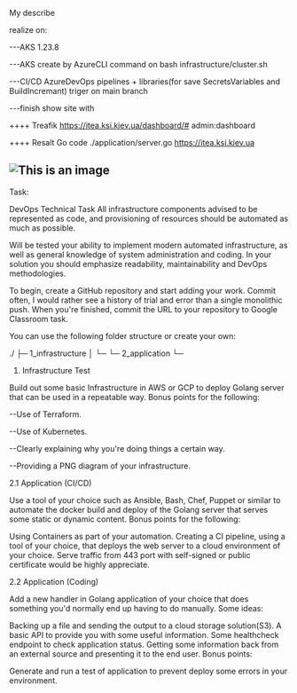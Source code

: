 My describe

realize on:

---AKS 1.23.8

---AKS create by AzureCLI command on bash infrastructure/cluster.sh

---CI/CD AzureDevOps  pipelines + libraries(for save SecretsVariables and BuildIncremant) triger on main branch

---finish show site with

   ++++ Treafik https://itea.ksi.kiev.ua/dashboard/#   admin:dashboard
   
   ++++ Resalt Go code ./application/server.go   https://itea.ksi.kiev.ua
   
   
![This is an image](./itea/infrastructure/draw.png)
-----------------------------------------------------------------------------------

Task:

DevOps Technical Task
All infrastructure components advised to be represented as code, and provisioning of resources should be automated as much as possible.

Will be tested your ability to implement modern automated infrastructure, as well as general knowledge of system administration and coding. In your solution you should emphasize readability, maintainability and DevOps methodologies.

To begin, create a GitHub repository and start adding your work. Commit often, I would rather see a history of trial and error than a single monolithic push. When you're finished, commit the URL to your repository to Google Classroom task.

You can use the following folder structure or create your own:

./
├─ 1_infrastructure
│  └─ <your project>
└─ 2_application
   └─ <your project>
   
1. Infrastructure Test
   
Build out some basic Infrastructure in AWS or GCP to deploy Golang server that can be used in a repeatable way. Bonus points for the following:

--Use of Terraform.
   
--Use of Kubernetes.
   
--Clearly explaining why you're doing things a certain way.
   
--Providing a PNG diagram of your infrastructure.
   
2.1 Application (CI/CD)
   
Use a tool of your choice such as Ansible, Bash, Chef, Puppet or similar to automate the docker build and deploy of the Golang server that serves some static or dynamic content. Bonus points for the following:

Using Containers as part of your automation.
Creating a CI pipeline, using a tool of your choice, that deploys the web server to a cloud environment of your choice.
Serve traffic from 443 port with self-signed or public certificate would be highly appreciate.
   
2.2 Application (Coding)
   
Add a new handler in Golang application of your choice that does something you'd normally end up having to do manually. Some ideas:

Backing up a file and sending the output to a cloud storage solution(S3).
A basic API to provide you with some useful information.
Some healthcheck endpoint to check application status.
Getting some information back from an external source and presenting it to the end user.
Bonus points:

Generate and run a test of application to prevent deploy some errors in your environment.

